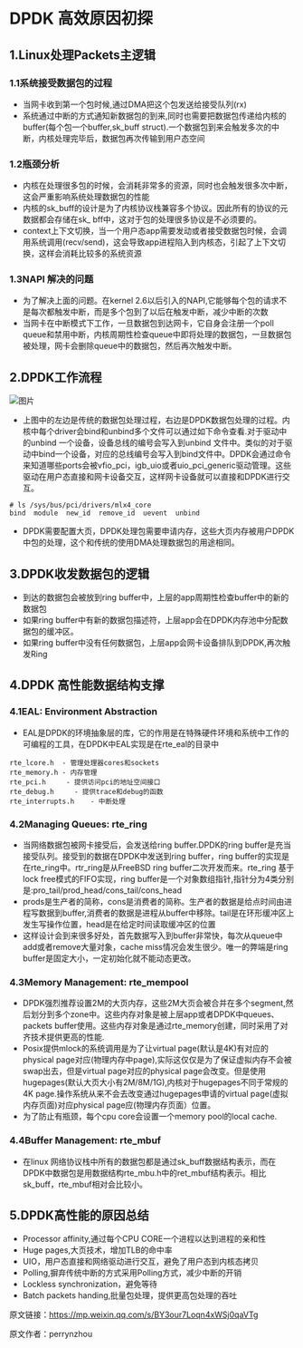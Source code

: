 # DPDK 高效原因初探

## 1.Linux处理Packets主逻辑

### 1.1系统接受数据包的过程

- 当网卡收到第一个包时候,通过DMA把这个包发送给接受队列(rx)
- 系统通过中断的方式通知新数据包的到来,同时也需要把数据包传递给内核的buffer(每个包一个buffer,sk_buff struct).一个数据包到来会触发多次的中断，内核处理完毕后，数据包再次传输到用户态空间



### 1.2瓶颈分析

- 内核在处理很多包的时候，会消耗非常多的资源，同时也会触发很多次中断，这会严重影响系统处理数据包的性能
- 内核的sk_buff的设计是为了内核协议栈兼容多个协议。因此所有的协议的元数据都会存储在sk_ bff中，这对于包的处理很多协议是不必须要的。
- context上下文切换，当一个用户态app需要发动或者接受数据包时候，会调用系统调用(recv/send)，这会导致app进程陷入到内核态，引起了上下文切换，这样会消耗比较多的系统资源



### 1.3NAPI 解决的问题

- 为了解决上面的问题。在kernel 2.6以后引入的NAPI,它能够每个包的请求不是每次都触发中断，而是多个包到了以后在触发中断，减少中断的次数
- 当网卡在中断模式下工作，一旦数据包到达网卡，它自身会注册一个poll queue和禁用中断，内核周期性检查queue中即将处理的数据包，一旦数据包被处理，网卡会删除queue中的数据包，然后再次触发中断。



## 2.DPDK工作流程

![图片](https://mmbiz.qpic.cn/mmbiz_png/mhgsT2wDfR3zYo635vvGc5oiawerNrXuACOuibSzJwpv7SU6zT51hWUuibwYibjaUIMToLxUzToMQ6TZJwqJFjynQw/640?wx_fmt=png&wxfrom=5&wx_lazy=1&wx_co=1)



- 上图中的左边是传统的数据包处理过程，右边是DPDK数据包处理的过程。内核中每个driver会bind和unbind多个文件可以通过如下命令查看.对于驱动中的unbind 一个设备，设备总线的编号会写入到unbind 文件中。类似的对于驱动中bind一个设备，对应的总线编号会写入到bind文件中。DPDK会通过命令来知道哪些ports会被vfio_pci，igb_uio或者uio_pci_generic驱动管理。这些驱动在用户态直接和网卡设备交互，这样网卡设备就可以直接和DPDK进行交互。

```
# ls /sys/bus/pci/drivers/mlx4_core
bind  module  new_id  remove_id  uevent  unbind
```

- DPDK需要配置大页，DPDK处理包需要申请内存，这些大页内存被用户DPDK中包的处理，这个和传统的使用DMA处理数据包的用途相同。



## 3.DPDK收发数据包的逻辑

- 到达的数据包会被放到ring buffer中，上层的app周期性检查buffer中的新的数据包
- 如果ring buffer中有新的数据包描述符，上层app会在DPDK内存池中分配数据包的缓冲区。
- 如果ring buffer中没有任何数据包，上层app会网卡设备排队到DPDK,再次触发Ring



## 4.DPDK 高性能数据结构支撑

### 4.1EAL: Environment Abstraction

- EAL是DPDK的环境抽象层的库，它的作用是在特殊硬件环境和系统中工作的可编程的工具，在DPDK中EAL实现是在rte_eal的目录中

```
rte_lcore.h  - 管理处理器cores和sockets
rte_memory.h - 内存管理
rte_pci.h 	  - 提供访问pci的地址空间接口
rte_debug.h 	- 提供trace和debug的函数
rte_interrupts.h 	- 中断处理
```

### 4.2Managing Queues: rte_ring

- 当网络数据包被网卡接受后，会发送给ring buffer.DPDK的ring buffer是充当接受队列。接受到的数据在DPDK中发送到ring buffer，ring buffer的实现是在rte_ring中。rtr_ring是从FreeBSD ring buffer二次开发而来。rte_ring 基于lock free模式的FIFO实现，ring buffer是一个对象数组指针,指针分为4类分别是:pro_tail/prod_head/cons_tail/cons_head
- prods是生产者的简称，cons是消费者的简称。生产者的数据是给点时间由进程写数据到buffer,消费者的数据是进程从buffer中移除。tail是在环形缓冲区上发生写操作位置，head是在给定时间读取缓冲区的位置
- 这样设计会到来很多好处，首先数据写入到buffer非常快，每次从queue中add或者remove大量对象，cache miss情况会发生很少。唯一的弊端是ring buffer是固定大小，一定初始化就不能动态更改。

### 4.3Memory Management: rte_mempool

- DPDK强烈推荐设置2M的大页内存，这些2M大页会被合并在多个segment,然后划分到多个zone中。这些内存对象是被上层app或者DPDK中queues、packets buffer使用。这些内存对象是通过rte_memory创建，同时采用了对齐技术提供更高的性能.
- Posix提供mlock的系统调用是为了让virtual page(默认是4K)有对应的physical page对应(物理内存中page),实际这仅仅是为了保证虚拟内存不会被swap出去，但是virtual page对应的physical page会改变。但是使用hugepages(默认大页大小有2M/8M/1G),内核对于hugepages不同于常规的4K page.操作系统从来不会去改变通过hugepages申请的virtual page(虚拟内存页面)对应physical page应(物理内存页面）位置。
- 为了防止有瓶颈，每个cpu core会设置一个memory pool的local cache.

### 4.4Buffer Management: rte_mbuf

- 在linux 网络协议栈中所有的数据包都是通过sk_buff数据结构表示，而在DPDK中数据包是用数据结构rte_mbu.h中的ret_mbuf结构表示。相比sk_buff，rte_mbuf相对会比较小。

## 5.DPDK高性能的原因总结

- Processor affinity,通过每个CPU CORE一个进程以达到进程的亲和性
- Huge pages,大页技术，增加TLB的命中率
- UIO，用户态直接和网络驱动进行交互，避免了用户态到内核态拷贝
- Polling,摒弃传统中断的方式采用Polling方式，减少中断的开销
- Lockless synchronization，避免等待
- Batch packets handing,批量包处理，提供更高包处理的吞吐



原文链接：https://mp.weixin.qq.com/s/BY3our7Loqn4xWSj0qaVTg

原文作者：perrynzhou

